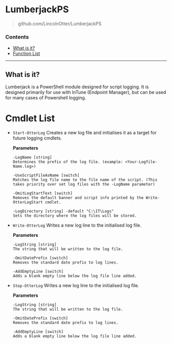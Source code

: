 # LumberjackPS
> github.com/LincolnOtter/LumberjackPS

### Contents
  - [What is it?](#what-is-it)
  - [Function List](#function-list)
 
 ---

## What is it?
Lumberjack is a PowerShell module designed for script logging. It is designed primarily for use with InTune (Endpoint Manager), but can be used for many cases of Powershell logging.

# Cmdlet List
- `Start-OtterLog`
Creates a new log file and initialises it as a target for future logging cmdlets.

  **Parameters**
      
      -LogName [string] 
      Determines the prefix of the log file. (example: <Your-Logfile-Name.log>)
  
      -UseScriptFileAsName [switch] 
      Matches the log file name to the file name of the script. (This takes priority over set log files with the -LogName parameter)

      -OmitLogStartText [switch] 
      Removes the default banner and script info printed by the Write-OtterLogStart cmdlet.

      -LogDirectory [string] -default "C:\IT\Logs"
      Sets the directory where the log files will be stored.
  
- `Write-OtterLog`
Writes a new log line to the initialised log file.
  
  **Parameters**

      -LogString [string]
      The string that will be written to the log file.

      -OmitDatePrefix [switch]
      Removes the standard date prefix to log lines.

      -AddEmptyLine [switch]
      Adds a blank empty line below the log file line added.

- `Stop-OtterLog`
Writes a new log line to the initialised log file.
  
  **Parameters**

      -LogString [string]
      The string that will be written to the log file.

      -OmitDatePrefix [switch]
      Removes the standard date prefix to log lines.

      -AddEmptyLine [switch]
      Adds a blank empty line below the log file line added.